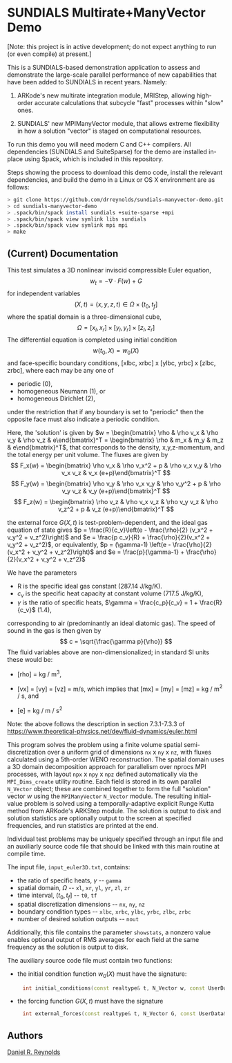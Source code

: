 # SUNDIALS Multirate+ManyVector Demo

[Note: this project is in active development; do not expect anything to run (or even compile) at present.]

This is a SUNDIALS-based demonstration application to assess and demonstrate the large-scale parallel performance of new capabilities that have been added to SUNDIALS in recent years.  Namely:

1. ARKode's new multirate integration module, MRIStep, allowing high-order accurate calculations that subcycle "fast" processes within "slow" ones.

2. SUNDIALS' new MPIManyVector module, that allows extreme flexibility in how a solution "vector" is staged on computational resources.

To run this demo you will need modern C and C++ compilers.  All dependencies (SUNDIALS and SuiteSparse) for the demo are installed in-place using Spack, which is included in this repository.

Steps showing the process to download this demo code, install the relevant dependencies, and build the demo in a Linux or OS X environment are as follows:

```bash
> git clone https://github.com/drreynolds/sundials-manyvector-demo.git
> cd sundials-manyvector-demo
> .spack/bin/spack install sundials +suite-sparse +mpi
> .spack/bin/spack view symlink libs sundials
> .spack/bin/spack view symlink mpi mpi
> make
```

## (Current) Documentation

This test simulates a 3D nonlinear inviscid compressible Euler equation,
$$w_t = -\nabla\cdot F(w) + G$$
for independent variables
$$(X,t) = (x,y,z,t) \in \Omega \times (t_0, t_f]$$
where the spatial domain is a three-dimensional cube,
$$\Omega = [x_l, x_r] \times [y_l, y_r] \times [z_l,z_r]$$
The differential equation is completed using initial condition
$$w(t_0,X) = w_0(X)$$
and face-specific boundary conditions, [xlbc, xrbc] x [ylbc, yrbc] x [zlbc, zrbc], where each may be any one of

* periodic (0),
* homogeneous Neumann (1), or
* homogeneous Dirichlet (2),

under the restriction that if any boundary is set to "periodic" then the opposite face must also indicate a periodic condition.

Here, the 'solution' is given by $w = \begin{bmatrix} \rho & \rho v_x & \rho v_y & \rho v_z & e\end{bmatrix}^T = \begin{bmatrix} \rho & m_x & m_y & m_z & e\end{bmatrix}^T$, that corresponds to the density, x,y,z-momentum, and the total energy per unit volume.  The fluxes are given by
$$
  F_x(w) = \begin{bmatrix} \rho v_x & \rho v_x^2 + p & \rho v_x v_y & \rho v_x v_z & v_x (e+p)\end{bmatrix}^T
$$
$$
  F_y(w) = \begin{bmatrix} \rho v_y & \rho v_x v_y & \rho v_y^2 + p & \rho v_y v_z & v_y (e+p)\end{bmatrix}^T
$$
$$
  F_z(w) = \begin{bmatrix} \rho v_z & \rho v_x v_z & \rho v_y v_z & \rho v_z^2 + p & v_z (e+p)\end{bmatrix}^T
$$

the external force $G(X,t)$ is test-problem-dependent, and the ideal gas equation of state gives
$p = \frac{R}{c_v}\left(e - \frac{\rho}{2} (v_x^2 + v_y^2 + v_z^2)\right)$ and
$e = \frac{p c_v}{R} + \frac{\rho}{2}(v_x^2 + v_y^2 + v_z^2)$,
or equivalently,
$p = (\gamma-1) \left(e - \frac{\rho}{2} (v_x^2 + v_y^2 + v_z^2)\right)$ and
$e = \frac{p}{\gamma-1} + \frac{\rho}{2}(v_x^2 + v_y^2 + v_z^2)$

We have the parameters

* R is the specific ideal gas constant (287.14 J/kg/K).
* $c_v$ is the specific heat capacity at constant volume (717.5 J/kg/K),
* $\gamma$ is the ratio of specific heats, $\gamma = \frac{c_p}{c_v} = 1 + \frac{R}{c_v}$ (1.4),

corresponding to air (predominantly an ideal diatomic gas). The speed of sound in the gas is then given by
$$
c = \sqrt{\frac{\gamma p}{\rho}}
$$
The fluid variables above are non-dimensionalized; in standard SI units these would be:

* [rho] = kg / m$^3$,

* [vx] = [vy] = [vz] = m/s, which implies that [mx] = [my] = [mz] = kg / m$^2$ / s, and

* [e] = kg / m / s$^2$

Note: the above follows the description in section 7.3.1-7.3.3 of https://www.theoretical-physics.net/dev/fluid-dynamics/euler.html

This program solves the problem using a finite volume spatial semi-discretization over a uniform grid of dimensions `nx` x `ny` x `nz`, with fluxes calculated using a 5th-order WENO reconstruction.  The spatial domain uses a 3D domain decomposition approach for parallelism over nprocs MPI processes, with layout `npx` x `npy` x `npz` defined automatically via the `MPI_Dims_create` utility routine.  Each field is stored in its own parallel `N_Vector` object; these are combined together to form the full "solution" vector $w$ using the `MPIManyVector` `N_Vector` module.  The resulting initial-value problem is solved using a temporally-adaptive explicit Runge Kutta method from ARKode's ARKStep module.  The solution is output to disk and solution statistics are optionally output to the screen at specified frequencies, and run statistics are printed at the end.

Individual test problems may be uniquely specified through an input file and an auxiliarly source code file that should be linked with this main routine at compile time.

The input file, `input_euler3D.txt`, contains:

* the ratio of specific heats, $\gamma$ -- `gamma`
* spatial domain, $\Omega$ -- `xl`, `xr`, `yl`, `yr`, `zl`, `zr`
* time interval, $(t_0,t_f]$ -- `t0`, `tf`
* spatial discretization dimensions -- `nx`, `ny`, `nz`
* boundary condition types -- `xlbc`, `xrbc`, `ylbc`, `yrbc`, `zlbc`, `zrbc`
* number of desired solution outputs -- `nout`

Additionally, this file contains the parameter `showstats`, a nonzero value enables optional output of RMS averages for each field at the same frequency as the solution is output to disk.

The auxiliary source code file must contain two functions:

* the initial condition function $w_0(X)$ must have the signature:

```C++
     int initial_conditions(const realtype& t, N_Vector w, const UserData& udata);
```

* the forcing function $G(X,t)$ must have the signature

```C++
     int external_forces(const realtype& t, N_Vector G, const UserData& udata);
```


## Authors
[Daniel R. Reynolds](mailto:reynolds@smu.edu)
